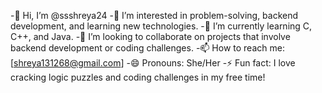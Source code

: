 -👋 Hi, I’m @ssshreya24
-👀 I’m interested in problem-solving, backend development, and learning new technologies.
-🌱 I’m currently learning C, C++, and Java.
-💞️ I’m looking to collaborate on projects that involve backend development or coding challenges.
-📫 How to reach me: [shreya131268@gmail.com]
-😄 Pronouns: She/Her
-⚡ Fun fact: I love cracking logic puzzles and coding challenges in my free time!

<!---
ssshreya24/ssshreya24 is a ✨ special ✨ repository because its `README.md` (this file) appears on your GitHub profile.
You can click the Preview link to take a look at your changes.
--->
